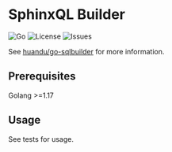 # SphinxQL Builder

![Go](https://img.shields.io/github/go-mod/go-version/superjobru/go-sphinxql?style=for-the-badge) ![License](https://img.shields.io/github/license/superjobru/go-sphinxql?style=for-the-badge) ![Issues](https://img.shields.io/github/issues/superjobru/go-sphinxql?style=for-the-badge)

See [huandu/go-sqlbuilder](https://github.com/huandu/go-sqlbuilder) for more information.

## Prerequisites

Golang >=1.17

## Usage

See tests for usage.
